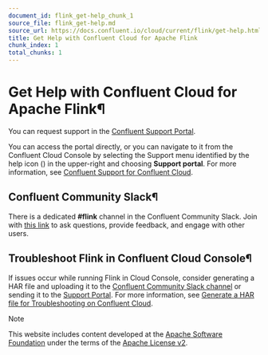 ```yaml
---
document_id: flink_get-help_chunk_1
source_file: flink_get-help.md
source_url: https://docs.confluent.io/cloud/current/flink/get-help.html
title: Get Help with Confluent Cloud for Apache Flink
chunk_index: 1
total_chunks: 1
---
```


# Get Help with Confluent Cloud for Apache Flink¶

You can request support in the [Confluent Support Portal](https://support.confluent.io/).

You can access the portal directly, or you can navigate to it from the Confluent Cloud Console by selecting the Support menu identified by the help icon ([](../_images/ccloud-help-icon.png)) in the upper-right and choosing **Support portal**. For more information, see [Confluent Support for Confluent Cloud](../support.html#support-plans-overview).

## Confluent Community Slack¶

There is a dedicated **#flink** channel in the Confluent Community Slack. Join with [this link](https://confluentcommunity.slack.com/archives/C05T5F96UQ7) to ask questions, provide feedback, and engage with other users.

## Troubleshoot Flink in Confluent Cloud Console¶

If issues occur while running Flink in Cloud Console, consider generating a HAR file and uploading it to the [Confluent Community Slack channel](https://confluentcommunity.slack.com/archives/C05T5F96UQ7) or sending it to the [Support Portal](../support.html#request-support). For more information, see [Generate a HAR file for Troubleshooting on Confluent Cloud](../release-notes/generate-har-file.html#ccloud-har-file).

Note

This website includes content developed at the [Apache Software Foundation](https://www.apache.org/) under the terms of the [Apache License v2](https://www.apache.org/licenses/LICENSE-2.0.html).
